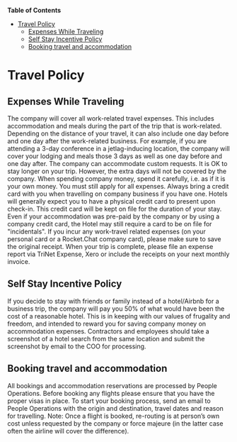 <!-- START doctoc generated TOC please keep comment here to allow auto update -->
<!-- DON'T EDIT THIS SECTION, INSTEAD RE-RUN doctoc TO UPDATE -->
**Table of Contents**

- [Travel Policy](#travel-policy)
  - [Expenses While Traveling](#expenses-while-traveling)
  - [Self Stay Incentive Policy](#self-stay-incentive-policy)
  - [Booking travel and accommodation](#booking-travel-and-accommodation)

<!-- END doctoc generated TOC please keep comment here to allow auto update -->

# Travel Policy

## Expenses While Traveling
The company will cover all work-related travel expenses. This includes accommodation and meals during the part of the trip that is work-related. Depending on the distance of your travel, it can also include one day before and one day after the work-related business. For example, if you are attending a 3-day conference in a jetlag-inducing location, the company will cover your lodging and meals those 3 days as well as one day before and one day after.
The company can accommodate custom requests. It is OK to stay longer on your trip. However, the extra days will not be covered by the company.
When spending company money, spend it carefully, i.e. as if it is your own money. You must still apply for all expenses.
Always bring a credit card with you when travelling on company business if you have one.
Hotels will generally expect you to have a physical credit card to present upon check-in. This credit card will be kept on file for the duration of your stay. Even if your accommodation was pre-paid by the company or by using a company credit card, the Hotel may still require a card to be on file for "incidentals".
If you incur any work-travel related expenses (on your personal card or a Rocket.Chat company card), please make sure to save the original receipt.
When your trip is complete, please file an expense report via TriNet Expense, Xero or include the receipts on your next monthly invoice.

## Self Stay Incentive Policy
If you decide to stay with friends or family instead of a hotel/Airbnb for a business trip, the company will pay you 50% of what would have been the cost of a reasonable hotel. This is in keeping with our values of frugality and freedom, and intended to reward you for saving company money on accommodation expenses. Contractors and employees should take a screenshot of a hotel search from the same location and submit the screenshot by email to the COO for processing.

## Booking travel and accommodation
All bookings and accommodation reservations are processed by People Operations.
Before booking any flights please ensure that you have the proper visas in place.
To start your booking process, send an email to People Operations with the origin and destination, travel dates and reason for travelling.
Note: Once a flight is booked, re-routing is at person’s own cost unless requested by the company or force majeure (in the latter case often the airline will cover the difference).
